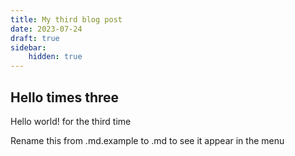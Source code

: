 ```yaml
---
title: My third blog post
date: 2023-07-24
draft: true
sidebar:
    hidden: true
---
```


## Hello times three

Hello world! for the third time


Rename this from .md.example to .md to see it appear in the menu